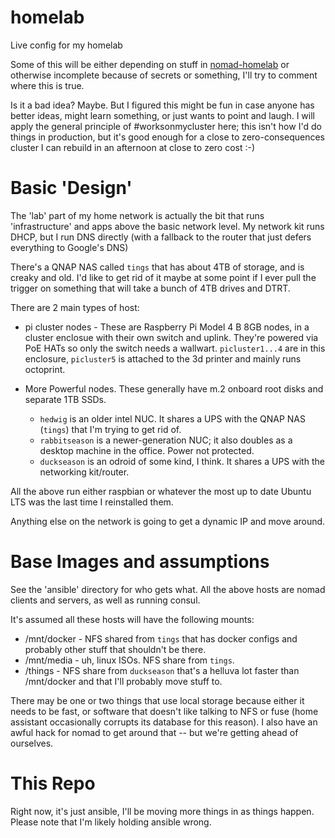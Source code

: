 # homelab
Live config for my homelab

Some of this will be either depending on stuff in [nomad-homelab](https://www.github.com/gerrowadat/nomad-homelab/) 
or otherwise incomplete because of secrets or something, I'll try to comment where this is true.

Is it a bad idea? Maybe. But I figured this might be fun in case anyone has better ideas, might learn something,
or just wants to point and laugh. I will apply the general principle of #worksonmycluster here; this isn't how I'd do
things in production, but it's good enough for a close to zero-consequences cluster I can rebuild in an afternoon
at close to zero cost :-)

Basic 'Design'
==============

The 'lab' part of my home network is actually the bit that runs 'infrastructure' and apps above the basic network level.
My network kit runs DHCP, but I run DNS directly (with a fallback to the router that just defers everything to Google's DNS)

There's a QNAP NAS called `tings` that has about 4TB of storage, and is creaky and old. I'd like to get rid of it maybe at
some point if I ever pull the trigger on something that will take a bunch of 4TB drives and DTRT.

There are 2 main types of host:

 - pi cluster nodes - These are Raspberry Pi Model 4 B 8GB nodes, in a cluster enclosue with their own switch and uplink. They're powered via PoE HATs so only the switch needs a wallwart. `picluster1...4` are in this enclosure, `picluster5` is attached to the 3d printer and mainly runs octoprint.
 
 - More Powerful nodes. These generally have m.2 onboard root disks and separate 1TB SSDs.
     - `hedwig` is an older intel NUC. It shares a UPS with the QNAP NAS (`tings`) that I'm trying to get rid of.
     - `rabbitseason` is a newer-generation NUC; it also doubles as a desktop machine in the office. Power not protected.
     - `duckseason` is an odroid of some kind, I think. It shares a UPS with the networking kit/router.

All the above run either raspbian or whatever the most up to date Ubuntu LTS was the last time I reinstalled them.

Anything else on the network is going to get a dynamic IP and move around.

Base Images and assumptions
===========================

See the 'ansible' directory for who gets what. All the above hosts are nomad clients and servers, as well as running consul.

It's assumed all these hosts will have the following mounts:

  - /mnt/docker - NFS shared from `tings` that has docker configs and probably other stuff that shouldn't be there.
  - /mnt/media - uh, linux ISOs. NFS share from `tings`.
  - /things - NFS share from `duckseason` that's a helluva lot faster than /mnt/docker and that I'll probably move stuff to.

There may be one or two things that use local storage because either it needs to be fast, or software that doesn't like talking to
NFS or fuse (home assistant occasionally corrupts its database for this reason). I also have an awful hack for nomad to get around that
-- but we're getting ahead of ourselves.

This Repo
=========

Right now, it's just ansible, I'll be moving more things in as things happen. Please note that I'm likely holding ansible wrong.

